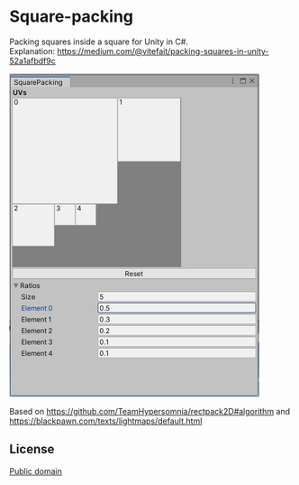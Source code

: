 # Square-packing
 Packing squares inside a square for Unity in C#.<br>
 Explanation: https://medium.com/@vitefait/packing-squares-in-unity-52a1afbdf9c

![Preview](preview.jpg)

Based on
https://github.com/TeamHypersomnia/rectpack2D#algorithm
and
https://blackpawn.com/texts/lightmaps/default.html

License
-------

[Public domain](http://unlicense.org/)
